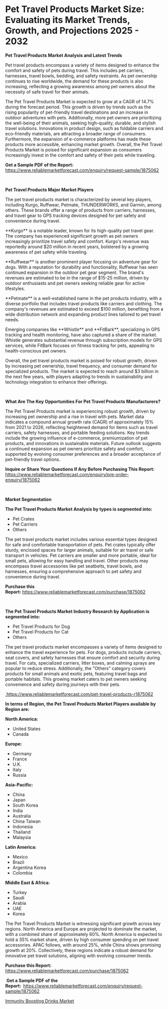 <p><h1>Pet Travel Products Market Size: Evaluating its Market Trends, Growth, and Projections 2025 - 2032</h1></p><p><strong>Pet Travel Products Market Analysis and Latest Trends</strong></p>
<p><p>Pet travel products encompass a variety of items designed to enhance the comfort and safety of pets during travel. This includes pet carriers, harnesses, travel bowls, bedding, and safety restraints. As pet ownership continues to rise worldwide, the demand for these products is also increasing, reflecting a growing awareness among pet owners about the necessity of safe travel for their animals.</p><p>The Pet Travel Products Market is expected to grow at a CAGR of 14.7% during the forecast period. This growth is driven by trends such as the rising popularity of pet-friendly travel destinations and an increase in outdoor adventures with pets. Additionally, more pet owners are prioritizing the well-being of their animals, seeking high-quality, durable, and stylish travel solutions. Innovations in product design, such as foldable carriers and eco-friendly materials, are attracting a broader range of consumers. Furthermore, the expansion of e-commerce platforms has made these products more accessible, enhancing market growth. Overall, the Pet Travel Products Market is poised for significant expansion as consumers increasingly invest in the comfort and safety of their pets while traveling.</p></p>
<p><strong>Get a Sample PDF of the Report:&nbsp;</strong> <a href="https://www.reliablemarketforecast.com/enquiry/request-sample/1875062?utm_campaign=2145&utm_medium=2&utm_source=Github&utm_content=ia&utm_term=09022025&utm_id=pet-travel-products">https://www.reliablemarketforecast.com/enquiry/request-sample/1875062</a></p>
<p>&nbsp;</p>
<p><strong>Pet Travel Products Major Market Players</strong></p>
<p><p>The pet travel products market is characterized by several key players, including Kurgo, Ruffwear, Petmate, THUNDERWORKS, and Garmin, among others. These brands offer a range of products from carriers, harnesses, and travel gear to GPS tracking devices designed for pet safety and convenience during travel.</p><p>**Kurgo** is a notable leader, known for its high-quality pet travel gear. The company has experienced significant growth as pet owners increasingly prioritize travel safety and comfort. Kurgo's revenue was reportedly around $20 million in recent years, bolstered by a growing awareness of pet safety while traveling.</p><p>**Ruffwear** is another prominent player focusing on adventure gear for dogs. With a reputation for durability and functionality, Ruffwear has seen continued expansion in the outdoor pet gear segment. The brand's revenues are estimated to be in the range of $15-25 million, driven by outdoor enthusiasts and pet owners seeking reliable gear for active lifestyles.</p><p>**Petmate** is a well-established name in the pet products industry, with a diverse portfolio that includes travel products like carriers and clothing. The company's revenues are estimated to exceed $100 million, benefiting from a wide distribution network and expanding product lines tailored to pet travel needs.</p><p>Emerging companies like **Whistle** and **FitBark**, specializing in GPS tracking and health monitoring, have also captured a share of the market. Whistle generates substantial revenue through subscription models for GPS services, while FitBark focuses on fitness tracking for pets, appealing to health-conscious pet owners.</p><p>Overall, the pet travel products market is poised for robust growth, driven by increasing pet ownership, travel frequency, and consumer demand for specialized products. The market is expected to reach around $3 billion in the next few years, with players adapting to trends in sustainability and technology integration to enhance their offerings.</p></p>
<p>&nbsp;</p>
<p><strong>What Are The Key Opportunities For Pet Travel Products Manufacturers?</strong></p>
<p><p>The Pet Travel Products market is experiencing robust growth, driven by increasing pet ownership and a rise in travel with pets. Market data indicates a compound annual growth rate (CAGR) of approximately 15% from 2021 to 2026, reflecting heightened demand for items such as travel carriers, safety harnesses, and portable feeding solutions. Key trends include the growing influence of e-commerce, premiumization of pet products, and innovations in sustainable materials. Future outlook suggests a continued expansion as pet owners prioritize safety and comfort, supported by evolving consumer preferences and a broader acceptance of pet-friendly travel options.</p></p>
<p><strong>Inquire or Share Your Questions If Any Before Purchasing This Report:</strong> <a href="https://www.reliablemarketforecast.com/enquiry/pre-order-enquiry/1875062?utm_campaign=2145&utm_medium=2&utm_source=Github&utm_content=ia&utm_term=09022025&utm_id=pet-travel-products">https://www.reliablemarketforecast.com/enquiry/pre-order-enquiry/1875062</a></p>
<p>&nbsp;</p>
<p><strong>Market Segmentation</strong></p>
<p><strong>The Pet Travel Products Market Analysis by types is segmented into:</strong></p>
<p><ul><li>Pet Crates</li><li>Pet Carriers</li><li>Others</li></ul></p>
<p><p>The pet travel products market includes various essential types designed for safe and comfortable transportation of pets. Pet crates typically offer sturdy, enclosed spaces for larger animals, suitable for air travel or safe transport in vehicles. Pet carriers are smaller and more portable, ideal for small pets, allowing for easy handling and travel. Other products may encompass travel accessories like pet seatbelts, travel bowls, and harnesses, ensuring a comprehensive approach to pet safety and convenience during travel.</p></p>
<p><strong>Purchase this Report:&nbsp;</strong><a href="https://www.reliablemarketforecast.com/purchase/1875062?utm_campaign=2145&utm_medium=2&utm_source=Github&utm_content=ia&utm_term=09022025&utm_id=pet-travel-products">https://www.reliablemarketforecast.com/purchase/1875062</a></p>
<p>&nbsp;</p>
<p><strong>The Pet Travel Products Market Industry Research by Application is segmented into:</strong></p>
<p><ul><li>Pet Travel Products for Dog</li><li>Pet Travel Products for Cat</li><li>Others</li></ul></p>
<p><p>The pet travel products market encompasses a variety of items designed to enhance the travel experience for pets. For dogs, products include carriers, seat covers, and safety harnesses that ensure comfort and security during travel. For cats, specialized carriers, litter boxes, and calming sprays are popular to reduce stress. Additionally, the "Others" category covers products for small animals and exotic pets, featuring travel bags and portable habitats. This growing market caters to pet owners seeking convenience and safety during journeys with their pets.</p></p>
<p><a href="https://www.reliablemarketforecast.com/pet-travel-products-r1875062?utm_campaign=2145&utm_medium=2&utm_source=Github&utm_content=ia&utm_term=09022025&utm_id=pet-travel-products">&nbsp;https://www.reliablemarketforecast.com/pet-travel-products-r1875062</a></p>
<p><strong>In terms of Region, the Pet Travel Products Market Players available by Region are:</strong></p>
<p>
    <p> <strong> North America: </strong>
        <ul>
            <li>United States</li>
            <li>Canada</li>
        </ul>
        </p> 
    <p> <strong> Europe: </strong>
        <ul>
            <li>Germany</li>
            <li>France</li>
            <li>U.K.</li>
            <li>Italy</li>
            <li>Russia</li>
        </ul>
        </p> 
    <p> <strong> Asia-Pacific: </strong>
        <ul>
            <li>China</li>
            <li>Japan</li>
            <li>South Korea</li>
            <li>India</li>
            <li>Australia</li>
            <li>China Taiwan</li>
            <li>Indonesia</li>
            <li>Thailand</li>
            <li>Malaysia</li>
        </ul>
        </p> 
    <p> <strong> Latin America: </strong>
        <ul>
            <li>Mexico</li>
            <li>Brazil</li>
            <li>Argentina Korea</li>
            <li>Colombia</li>
        </ul>
        </p> 
    <p> <strong> Middle East & Africa: </strong>
        <ul>
            <li>Turkey</li>
            <li>Saudi</li>
            <li>Arabia</li>
            <li>UAE</li>
            <li>Korea</li>
        </ul>
    </p>
    </p>
<p><p>The Pet Travel Products Market is witnessing significant growth across key regions. North America and Europe are projected to dominate the market, with a combined share of approximately 60%. North America is expected to hold a 35% market share, driven by high consumer spending on pet travel accessories. APAC follows, with around 25%, while China shows promising growth at 20%. Collectively, these regions indicate a robust demand for innovative pet travel solutions, aligning with evolving consumer trends.</p></p>
<p><strong>Purchase this Report: </strong><a href="https://www.reliablemarketforecast.com/purchase/1875062?utm_campaign=2145&utm_medium=2&utm_source=Github&utm_content=ia&utm_term=09022025&utm_id=pet-travel-products">https://www.reliablemarketforecast.com/purchase/1875062</a></p>
<p>&nbsp;<strong>Get a Sample PDF of the Report:&nbsp;&nbsp;</strong><a href="https://www.reliablemarketforecast.com/enquiry/request-sample/1875062?utm_campaign=2145&utm_medium=2&utm_source=Github&utm_content=ia&utm_term=09022025&utm_id=pet-travel-products">https://www.reliablemarketforecast.com/enquiry/request-sample/1875062</a></p>
<p><strong></strong></p>
<p><p><a href="https://github.com/FahadAhmed223/Market-Research-Report-List-1/blob/main/immunity-boosting-drinks-market.md?utm_campaign=2145&utm_medium=2&utm_source=Github&utm_content=ia&utm_term=09022025&utm_id=pet-travel-products">Immunity Boosting Drinks Market</a></p></p>
